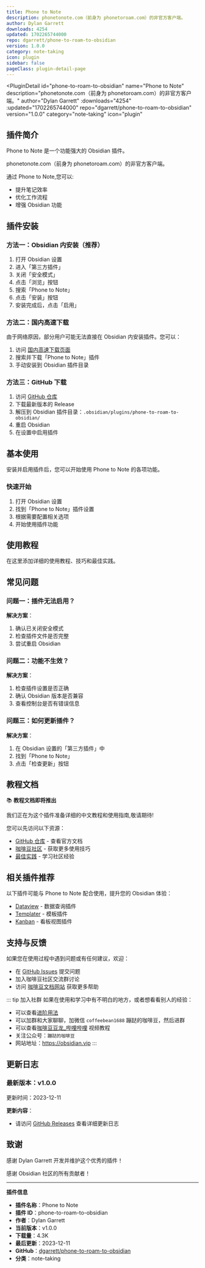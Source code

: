 ```yaml
---
title: Phone to Note
description: phonetonote.com（前身为 phonetoroam.com）的非官方客户端。
author: Dylan Garrett
downloads: 4254
updated: 1702265744000
repo: dgarrett/phone-to-roam-to-obsidian
version: 1.0.0
category: note-taking
icon: plugin
sidebar: false
pageClass: plugin-detail-page
---
```


<PluginDetail
  id="phone-to-roam-to-obsidian"
  name="Phone to Note"
  description="phonetonote.com（前身为 phonetoroam.com）的非官方客户端。"
  author="Dylan Garrett"
  :downloads="4254"
  :updated="1702265744000"
  repo="dgarrett/phone-to-roam-to-obsidian"
  version="1.0.0"
  category="note-taking"
  icon="plugin"
>

<!-- AUTO_GENERATED_START -->
## 插件简介

Phone to Note 是一个功能强大的 Obsidian 插件。

phonetonote.com（前身为 phonetoroam.com）的非官方客户端。

通过 Phone to Note,您可以:

- 提升笔记效率
- 优化工作流程
- 增强 Obsidian 功能

<!-- AUTO_GENERATED_END -->

<!-- AUTO_GENERATED_START -->
## 插件安装

### 方法一：Obsidian 内安装（推荐）

1. 打开 Obsidian 设置
2. 进入「第三方插件」
3. 关闭「安全模式」
4. 点击「浏览」按钮
5. 搜索「Phone to Note」
6. 点击「安装」按钮
7. 安装完成后，点击「启用」

### 方法二：国内高速下载

由于网络原因，部分用户可能无法直接在 Obsidian 内安装插件。您可以：

1. 访问 [国内高速下载页面](/zh/documentation/obsidian-plugins-download.html)
2. 搜索并下载「Phone to Note」插件
3. 手动安装到 Obsidian 插件目录

### 方法三：GitHub 下载

1. 访问 [GitHub 仓库](https://github.com/dgarrett/phone-to-roam-to-obsidian)
2. 下载最新版本的 Release
3. 解压到 Obsidian 插件目录：`.obsidian/plugins/phone-to-roam-to-obsidian/`
4. 重启 Obsidian
5. 在设置中启用插件

## 基本使用

安装并启用插件后，您可以开始使用 Phone to Note 的各项功能。

### 快速开始

1. 打开 Obsidian 设置
2. 找到「Phone to Note」插件设置
3. 根据需要配置相关选项
4. 开始使用插件功能

<!-- AUTO_GENERATED_END -->

<!-- CUSTOM_CONTENT_START:tutorial -->
## 使用教程

在这里添加详细的使用教程、技巧和最佳实践。

<!-- CUSTOM_CONTENT_END:tutorial -->

<!-- SHARED_CONTENT_START -->
## 常见问题

### 问题一：插件无法启用？

**解决方案**：
1. 确认已关闭安全模式
2. 检查插件文件是否完整
3. 尝试重启 Obsidian

### 问题二：功能不生效？

**解决方案**：
1. 检查插件设置是否正确
2. 确认 Obsidian 版本是否兼容
3. 查看控制台是否有错误信息

### 问题三：如何更新插件？

**解决方案**：
1. 在 Obsidian 设置的「第三方插件」中
2. 找到「Phone to Note」
3. 点击「检查更新」按钮

## 教程文档

📚 **教程文档即将推出**

我们正在为这个插件准备详细的中文教程和使用指南,敬请期待!

您可以先访问以下资源：
- [GitHub 仓库](https://github.com/dgarrett/phone-to-roam-to-obsidian) - 查看官方文档
- [咖啡豆社区](/zh/bases/) - 获取更多使用技巧
- [最佳实践](/zh/best-practices/) - 学习社区经验

## 相关插件推荐

以下插件可能与 Phone to Note 配合使用，提升您的 Obsidian 体验：

- [Dataview](/zh/plugins/dataview.html) - 数据查询插件
- [Templater](/zh/plugins/templater-obsidian.html) - 模板插件
- [Kanban](/zh/plugins/obsidian-kanban.html) - 看板视图插件

## 支持与反馈

如果您在使用过程中遇到问题或有任何建议，欢迎：

- 在 [GitHub Issues](https://github.com/dgarrett/phone-to-roam-to-obsidian/issues) 提交问题
- 加入咖啡豆社区交流群讨论
- 访问 [咖啡豆文档网站](https://obsidian.vip) 获取更多帮助

::: tip 加入社群
如果在使用和学习中有不明白的地方，或者想看看别人的经验：
- 可以查看[进阶用法](/zh/advanced)
- 可以加群和大家聊聊，加微信 `coffeebean1688` 蹦跶的咖啡豆，然后进群
- 可以查看[咖啡豆豆龙_哔哩哔哩](https://space.bilibili.com/618777356) 视频教程
- 关注公众号：`蹦跶的咖啡豆`
- 网站地址：https://obsidian.vip
:::
<!-- SHARED_CONTENT_END -->

<!-- AUTO_GENERATED_START -->
## 更新日志

### 最新版本：v1.0.0

更新时间：2023-12-11

**更新内容**：
- 请访问 [GitHub Releases](https://github.com/dgarrett/phone-to-roam-to-obsidian/releases) 查看详细更新日志

## 致谢

感谢 Dylan Garrett 开发并维护这个优秀的插件！

感谢 Obsidian 社区的所有贡献者！

---

**插件信息**
- **插件名称**：Phone to Note
- **插件 ID**：phone-to-roam-to-obsidian
- **作者**：Dylan Garrett
- **当前版本**：v1.0.0
- **下载量**：4.3K
- **最后更新**：2023-12-11
- **GitHub**：[dgarrett/phone-to-roam-to-obsidian](https://github.com/dgarrett/phone-to-roam-to-obsidian)
- **分类**：note-taking
<!-- AUTO_GENERATED_END -->

</PluginDetail>

